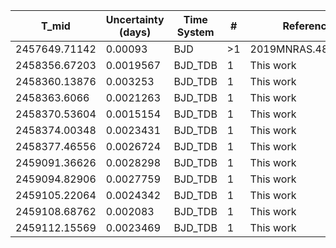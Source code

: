 |T_mid        |Uncertainty (days)|Time System|#  |Reference                             |
|-------------|------------------|-----------|---|--------------------------------------|
|2457649.71142|0.00093           |BJD        |>1 |2019MNRAS.482..301L                   |
|2458356.67203|0.0019567         |BJD_TDB    |1  |This work                             |
|2458360.13876|0.003253          |BJD_TDB    |1  |This work                             |
|2458363.6066 |0.0021263         |BJD_TDB    |1  |This work                             |
|2458370.53604|0.0015154         |BJD_TDB    |1  |This work                             |
|2458374.00348|0.0023431         |BJD_TDB    |1  |This work                             |
|2458377.46556|0.0026724         |BJD_TDB    |1  |This work                             |
|2459091.36626|0.0028298         |BJD_TDB    |1  |This work                             |
|2459094.82906|0.0027759         |BJD_TDB    |1  |This work                             |
|2459105.22064|0.0024342         |BJD_TDB    |1  |This work                             |
|2459108.68762|0.002083          |BJD_TDB    |1  |This work                             |
|2459112.15569|0.0023469         |BJD_TDB    |1  |This work                             |
